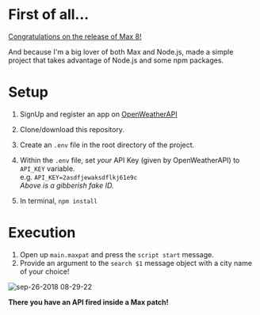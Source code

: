 # First of all...
[Congratulations on the release of Max 8!](https://cycling74.com/products/max-features)

And because I'm a big lover of both Max and Node.js, made a simple project that takes advantage of Node.js and some npm packages.

# Setup

1. SignUp and register an app on [OpenWeatherAPI](https://openweathermap.org/)

1. Clone/download this repository.
1. Create an `.env` file in the root directory of the project.
1. Within the `.env` file, set *your* API Key (given by OpenWeatherAPI) to `API_KEY` variable.  
e.g. `API_KEY=2asdfjewaksdflkj61e9c`  
*Above is a gibberish fake ID.*
1. In terminal, `npm install`

# Execution
1. Open up `main.maxpat` and press the `script start` message.
1. Provide an argument to the `search $1` message object with a city name of your choice! 

![sep-26-2018 08-29-22](https://user-images.githubusercontent.com/14039540/46048829-692a3980-c166-11e8-8c5d-3eb0968797c3.gif)

**There you have an API fired inside a Max patch!**
